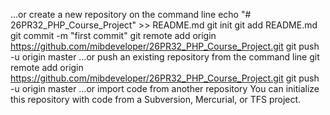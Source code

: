 …or create a new repository on the command line
echo "# 26PR32_PHP_Course_Project" >> README.md
git init
git add README.md
git commit -m "first commit"
git remote add origin https://github.com/mibdeveloper/26PR32_PHP_Course_Project.git
git push -u origin master
…or push an existing repository from the command line
git remote add origin https://github.com/mibdeveloper/26PR32_PHP_Course_Project.git
git push -u origin master
…or import code from another repository
You can initialize this repository with code from a Subversion, Mercurial, or TFS project.
